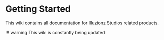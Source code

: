 # Getting Started

This wiki contains all documentation for Illuzionz Studios related products.

!!! warning
    This wiki is constantly being updated